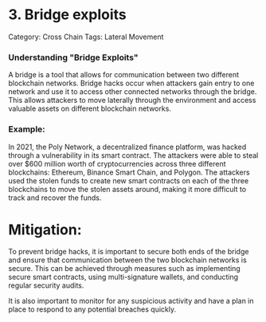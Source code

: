 # 3. Bridge exploits

Category: Cross Chain
Tags: Lateral Movement

### Understanding "Bridge Exploits"

A bridge is a tool that allows for communication between two different blockchain networks. Bridge hacks occur when attackers gain entry to one network and use it to access other connected networks through the bridge. This allows attackers to move laterally through the environment and access valuable assets on different blockchain networks.

### Example:

In 2021, the Poly Network, a decentralized finance platform, was hacked through a vulnerability in its smart contract. The attackers were able to steal over $600 million worth of cryptocurrencies across three different blockchains: Ethereum, Binance Smart Chain, and Polygon. The attackers used the stolen funds to create new smart contracts on each of the three blockchains to move the stolen assets around, making it more difficult to track and recover the funds.

# Mitigation:

To prevent bridge hacks, it is important to secure both ends of the bridge and ensure that communication between the two blockchain networks is secure. This can be achieved through measures such as implementing secure smart contracts, using multi-signature wallets, and conducting regular security audits.

It is also important to monitor for any suspicious activity and have a plan in place to respond to any potential breaches quickly.